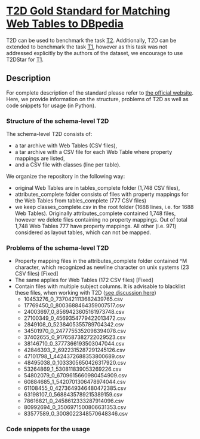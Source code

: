 # [T2D Gold Standard for Matching Web Tables to DBpedia](http://webdatacommons.org/webtables/goldstandard.html)
T2D can be used to benchmark the task [T2](../README.md).
Additionally, T2D can be extended to benchmark the task [T1](../README.md), however as this task was not addressed explicitly by the authors of the dataset, we encourage to use T2DStar for [T1](../README.md).

## Description
For complete description of the standard please refer to [the official website](http://webdatacommons.org/webtables/goldstandard.html).
Here, we provide information on the structure, problems of T2D as well as code snippets for usage (in Python).

### Structure of the schema-level T2D
The schema-level T2D consists of:
* a tar archive with Web Tables (CSV files),
* a tar archive with a CSV file for each Web Table where property mappings are listed,
* and a CSV file with classes (line per table).

We organize the repository in the following way:
* original Web Tables are in tables_complete folder (1,748 CSV files),
* attributes_complete folder consists of files with property mappings for the Web Tables from tables_complete (777 CSV files)
* we keep classes_complete.csv in the root folder (1688 lines, i.e. for 1688 Web Tables).
Originally attributes_complete contained 1,748 files, however we delete files containing no property mappings.
Out of total 1,748 Web Tables 777 have property mappings.
All other (i.e. 971) considered as layout tables, which can not be mapped.

### Problems of the schema-level T2D
* Property mapping files in the attributes_complete folder contained ^M character, which recognized as newline character on unix systems (23 CSV files) [Fixed]
* The same applies for Web Tables (172 CSV files) [Fixed]
* Contain files with multiple subject columns. It is advisable to blacklist these files, when working with T2D ([see discussion here](./docs/MultipleSubjectColumns.md))
  * 10453276_0_7370421113682439765.csv
  * 17769450_0_8003688464359007517.csv
  * 24003697_0_8569423605161973748.csv
  * 27100349_0_4569354779422013472.csv
  * 2849108_0_5238405355789704342.csv
  * 34501970_0_2477755352098394078.csv
  * 37402655_0_9176587382722029523.csv
  * 38146710_0_3777366193503047044.csv
  * 42846393_2_6922315287291245126.csv
  * 47101798_1_4424372688353800689.csv
  * 48495038_0_1033305650426317920.csv
  * 53264869_1_530811839053269226.csv
  * 54802079_0_6709615660980454909.csv
  * 60884685_1_5420701306478974044.csv
  * 61108455_0_4273649346480472385.csv
  * 63198107_0_5688435789215389159.csv
  * 78616821_0_2458612333287914096.csv
  * 80992694_0_3506971500806631353.csv
  * 83577589_0_3008022348570648346.csv


### Code snippets for the usage
